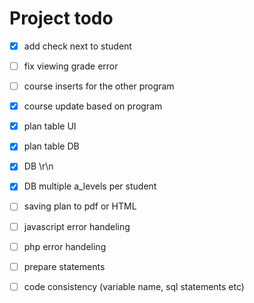 Project todo
===============


- [x] add check next to student
- [ ] fix viewing grade error




- [ ] course inserts for the other program
- [x] course update based on program


- [x] plan table UI
- [x] plan table DB


- [x] DB \r\n 
- [x] DB multiple a_levels per student

- [ ] saving plan to pdf or HTML 


- [ ] javascript error handeling
- [ ] php error handeling


- [ ] prepare statements


- [ ] code consistency (variable name, sql statements etc) 
